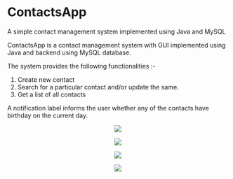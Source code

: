 # ContactsApp
A simple contact management system implemented using Java and MySQL

ContactsApp is a contact management system with GUI implemented using Java and backend using MySQL database.   

The system provides the following functionalities :-  
1. Create new contact  
2. Search for a particular contact and/or update the same.   
3. Get a list of all contacts  

A notification label informs the user whether any of the contacts have birthday on the current day.  

<p align="center">
  <img src ="https://raw.githubusercontent.com/bhaskarcodes/ContactsApp/master/contacts.png" ></a>
</p>

<p align="center">
  <img src ="https://raw.githubusercontent.com/bhaskarcodes/ContactsApp/master/addnewcontact.png" ></a>
</p>

<p align="center">
  <img src ="https://raw.githubusercontent.com/bhaskarcodes/ContactsApp/master/showall.png" ></a>
</p>

<p align="center">
  <img src ="https://raw.githubusercontent.com/bhaskarcodes/ContactsApp/master/updateandsearch.png" ></a>
</p>
